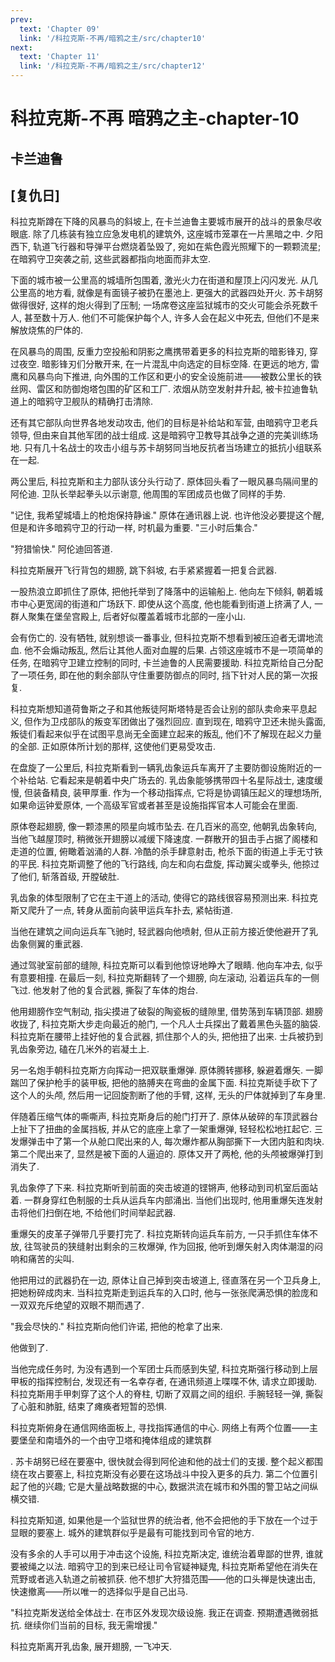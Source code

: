 ```yaml
---
prev:
  text: 'Chapter 09'
  link: '/科拉克斯-不再/暗鸦之主/src/chapter10'
next:
  text: 'Chapter 11'
  link: '/科拉克斯-不再/暗鸦之主/src/chapter12'
---
```


# 科拉克斯-不再 暗鸦之主-chapter-10

## 卡兰迪鲁

## [复仇日]

科拉克斯蹲在下降的风暴鸟的斜坡上, 在卡兰迪鲁主要城市展开的战斗的景象尽收眼底. 除了几栋装有独立应急发电机的建筑外, 这座城市笼罩在一片黑暗之中. 夕阳西下, 轨道飞行器和导弹平台燃烧着坠毁了, 宛如在紫色霞光照耀下的一颗颗流星; 在暗鸦守卫突袭之前, 这些武器都指向地面而非太空.

下面的城市被一公里高的城墙所包围着, 激光火力在街道和屋顶上闪闪发光. 从几公里高的地方看, 就像是有面镜子被扔在墨池上. 更强大的武器四处开火. 苏卡胡努做得很好, 这样的炮火得到了压制; 一场席卷这座监狱城市的交火可能会杀死数千人, 甚至数十万人. 他们不可能保护每个人, 许多人会在起义中死去, 但他们不是来解放烧焦的尸体的.

在风暴鸟的周围, 反重力空投船和阴影之鹰携带着更多的科拉克斯的暗影锋刃, 穿过夜空. 暗影锋刃们分散开来, 在一片混乱中向选定的目标空降. 在更远的地方, 雷鹰和风暴鸟向下推进, 向外围的工作区和更小的安全设施前进——被数公里长的铁丝网、雷区和防御炮塔包围的矿区和工厂. 浓烟从防空发射井升起, 被卡拉迪鲁轨道上的暗鸦守卫舰队的精确打击清除.

还有其它部队向世界各地发动攻击, 他们的目标是补给站和军营, 由暗鸦守卫老兵领导, 但由来自其他军团的战士组成. 这是暗鸦守卫教导其战争之道的完美训练场地. 只有几十名战士的攻击小组与苏卡胡努同当地反抗者当场建立的抵抗小组联系在一起.

两公里后, 科拉克斯和主力部队该分头行动了. 原体回头看了一眼风暴鸟隔间里的阿伦迪. 卫队长举起拳头以示谢意, 他周围的军团成员也做了同样的手势.

"记住, 我希望城墙上的枪炮保持静谧." 原体在通讯器上说. 也许他没必要提这个醒, 但是和许多暗鸦守卫的行动一样, 时机最为重要. "三小时后集合."

"狩猎愉快." 阿伦迪回答道.

科拉克斯展开飞行背包的翅膀, 跳下斜坡, 右手紧紧握着一把复合武器.

一股热浪立即抓住了原体, 把他托举到了降落中的运输船上. 他向左下倾斜, 朝着城市中心更宽阔的街道和广场跃下. 即使从这个高度, 他也能看到街道上挤满了人, 一群人聚集在堡垒宫殿上, 后者好似覆盖着城市北部的一座小山.

会有伤亡的. 没有牺牲, 就别想谈一番事业, 但科拉克斯不想看到被压迫者无谓地流血. 他不会煽动叛乱, 然后让其他人面对血腥的后果. 占领这座城市不是一项简单的任务, 在暗鸦守卫建立控制的同时, 卡兰迪鲁的人民需要援助. 科拉克斯给自己分配了一项任务, 即在他的剩余部队守住重要防御点的同时, 挡下针对人民的第一次报复.

科拉克斯想知道荷鲁斯之子和其他叛徒阿斯塔特是否会让别的部队卖命来平息起义, 但作为卫戍部队的叛变军团做出了强烈回应. 直到现在, 暗鸦守卫还未抛头露面, 叛徒们看起来似乎在试图平息尚无全面建立起来的叛乱, 他们不了解现在起义力量的全部. 正如原体所计划的那样, 这使他们更易受攻击.

在盘旋了一公里后, 科拉克斯看到一辆乳齿象运兵车离开了主要防御设施附近的一个补给站. 它看起来是朝着中央广场去的. 乳齿象能够携带四十名星际战士, 速度缓慢, 但装备精良, 装甲厚重. 作为一个移动指挥点, 它将是协调镇压起义的理想场所, 如果命运钟爱原体, 一个高级军官或者甚至是设施指挥官本人可能会在里面.

原体卷起翅膀, 像一颗漆黑的陨星向城市坠去. 在几百米的高空, 他朝乳齿象转向, 当他飞越屋顶时, 稍微张开翅膀以减缓下降速度. 一群散开的狙击手占据了阁楼和走道的位置, 俯瞰着汹涌的人群. 冷酷的杀手肆意射击, 枪杀下面的街道上手无寸铁的平民. 科拉克斯调整了他的飞行路线, 向左和向右盘旋, 挥动翼尖或拳头, 他掠过了他们, 斩落首级, 开膛破肚.

乳齿象的体型限制了它在主干道上的活动, 使得它的路线很容易预测出来. 科拉克斯又爬升了一点, 转身从面前向装甲运兵车扑去, 紧帖街道.

当他在建筑之间向运兵车飞驰时, 轻武器向他喷射, 但从正前方接近使他避开了乳齿象侧翼的重武器.

通过驾驶室前部的缝隙, 科拉克斯可以看到他惊讶地睁大了眼睛. 他向车冲去, 似乎有意要相撞. 在最后一刻, 科拉克斯翻转了一个翅膀, 向左滚动, 沿着运兵车的一侧飞过. 他发射了他的复合武器, 撕裂了车体的炮台.

他用翅膀作空气制动, 指尖摸进了破裂的陶瓷板的缝隙里, 借势荡到车辆顶部. 翅膀收拢了, 科拉克斯大步走向最近的舱门, 一个凡人士兵探出了戴着黑色头盔的脑袋. 科拉克斯在腰带上挂好他的复合武器, 抓住那个人的头, 把他扭了出来. 士兵被扔到乳齿象旁边, 磕在几米外的岩凝土上.

另一名炮手朝科拉克斯方向挥动一把双联重爆弹. 原体腾转挪移, 躲避着爆矢. 一脚踹凹了保护枪手的装甲板, 把他的胳膊夹在弯曲的金属下面. 科拉克斯徒手砍下了这个人的头颅, 然后用一记回旋割断了他的手臂, 这样, 无头的尸体就掉到了车身里.

伴随着压缩气体的嘶嘶声, 科拉克斯身后的舱门打开了. 原体从破碎的车顶武器台上扯下了扭曲的金属挡板, 并从它的底座上拿了一架重爆弹, 轻轻松松地扛起它. 三发爆弹击中了第一个从舱口爬出来的人, 每次爆炸都从胸部撕下一大团内脏和肉块. 第二个爬出来了, 显然是被下面的人逼迫的. 原体又开了两枪, 他的头颅被爆弹打到消失了.

乳齿象停了下来. 科拉克斯听到前面的突击坡道的铿锵声, 他移动到司机室后面站着. 一群身穿红色制服的士兵从运兵车内部涌出. 当他们出现时, 他用重爆矢连发射击将他们扫倒在地, 不给他们时间举起武器.

重爆矢的皮革子弹带几乎要打完了. 科拉克斯转向运兵车前方, 一只手抓住车体不放, 往驾驶员的狭缝射出剩余的三枚爆弹, 作为回报, 他听到爆矢射入肉体潮湿的闷响和痛苦的尖叫.

他把用过的武器扔在一边, 原体让自己掉到突击坡道上, 径直落在另一个卫兵身上, 把她粉碎成肉末. 当科拉克斯走到运兵车的入口时, 他与一张张爬满恐惧的脸庞和一双双充斥绝望的双眼不期而遇了.

"我会尽快的." 科拉克斯向他们许诺, 把他的枪拿了出来.

他做到了.

当他完成任务时, 为没有遇到一个军团士兵而感到失望, 科拉克斯强行移动到上层甲板的指挥控制台, 发现还有一名幸存者, 在通讯频道上喋喋不休, 请求立即援助. 科拉克斯用手甲刺穿了这个人的脊柱, 切断了双肩之间的组织. 手腕轻轻一弹, 撕裂了心脏和肺脏, 结束了瘫痪者短暂的恐惧.

科拉克斯俯身在通信网络面板上, 寻找指挥通信的中心. 网络上有两个位置——主要堡垒和南墙外的一个由守卫塔和掩体组成的建筑群

. 苏卡胡努已经在要塞中, 很快就会得到阿伦迪和他的战士们的支援. 整个起义都围绕在攻占要塞上, 科拉克斯没有必要在这场战斗中投入更多的兵力. 第二个位置引起了他的兴趣; 它是大量战略数据的中心, 数据洪流在城市和外围的警卫站之间纵横交错.

科拉克斯知道, 如果他是一个监狱世界的统治者, 他不会把他的手下放在一个过于显眼的要塞上. 城外的建筑群似乎是最有可能找到司令官的地方.

没有多余的人手可以用于冲击这个设施, 科拉克斯决定, 谁统治着卑鄙的世界, 谁就要被绳之以法. 暗鸦守卫的到来已经让司令官疑神疑鬼, 科拉克斯希望他在消失在荒野或者逃入轨道之前被抓获. 他不想扩大狩猎范围——他的口头禅是快速出击, 快速撤离——所以唯一的选择似乎是自己出马.

"科拉克斯发送给全体战士. 在市区外发现次级设施. 我正在调查. 预期遭遇微弱抵抗. 继续你们当前的目标, 我无需增援."

科拉克斯离开乳齿象, 展开翅膀, 一飞冲天.
